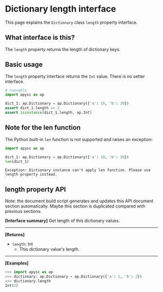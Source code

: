 # Dictionary length interface

This page explains the `Dictionary` class `length` property interface.

## What interface is this?

The `length` property returns the length of dictionary keys.

## Basic usage

The `length` property interface returns the `Int` value. There is no setter interface.

```py
# runnable
import apysc as ap

dict_1: ap.Dictionary = ap.Dictionary({'a': 10, 'b': 20})
assert dict_1.length == 2
assert isinstance(dict_1.length, ap.Int)
```

## Note for the len function

The Python built-in `len` function is not supported and raises an exception:

```py
import apysc as ap

dict_1: ap.Dictionary = ap.Dictionary({'a': 10, 'b': 20})
len(dict_1)
```

```
Exception: Dictionary instance can't apply len function. Please use length property instead.
```


## length property API

<!-- Docstring: apysc._type.dictionary.Dictionary.length -->

<span class="inconspicuous-txt">Note: the document build script generates and updates this API document section automatically. Maybe this section is duplicated compared with previous sections.</span>

**[Interface summary]** Get length of this dictionary values.<hr>

**[Returns]**

- `length`: Int
  - This dictionary value's length.

<hr>

**[Examples]**

```py
>>> import apysc as ap
>>> dictionary: ap.Dictionary = ap.Dictionary({'a': 1, 'b': 2})
>>> dictionary.length
Int(2)
```